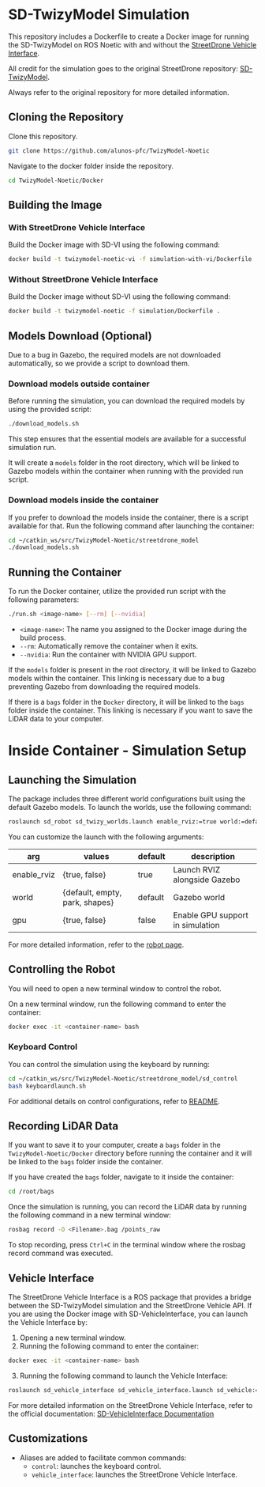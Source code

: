 # SD-TwizyModel Simulation

This repository includes a Dockerfile to create a Docker image for running the SD-TwizyModel on ROS Noetic with and without the [StreetDrone Vehicle Interface](https://github.com/streetdrone-home/SD-VehicleInterface).

All credit for the simulation goes to the original StreetDrone repository: [SD-TwizyModel](https://github.com/streetdrone-home/SD-TwizyModel).

Always refer to the original repository for more detailed information.

## Cloning the Repository

Clone this repository.

```bash	
git clone https://github.com/alunos-pfc/TwizyModel-Noetic
```

Navigate to the docker folder inside the repository.

```bash
cd TwizyModel-Noetic/Docker
```

## Building the Image

### With StreetDrone Vehicle Interface

Build the Docker image with SD-VI using the following command:

```bash
docker build -t twizymodel-noetic-vi -f simulation-with-vi/Dockerfile .
```

### Without StreetDrone Vehicle Interface

Build the Docker image without SD-VI using the following command:

```bash
docker build -t twizymodel-noetic -f simulation/Dockerfile .
```

## Models Download (Optional)

Due to a bug in Gazebo, the required models are not downloaded automatically, so we provide a script to download them.

### Download models outside container
Before running the simulation, you can download the required models by using the provided script:

```bash
./download_models.sh
```

This step ensures that the essential models are available for a successful simulation run.

It will create a `models` folder in the root directory, which will be linked to Gazebo models within the container when running with the provided run script.

### Download models inside the container

If you prefer to download the models inside the container, there is a script available for that. Run the following command after launching the container:

```bash
cd ~/catkin_ws/src/TwizyModel-Noetic/streetdrone_model
./download_models.sh
```

## Running the Container

To run the Docker container, utilize the provided run script with the following parameters:

```bash
./run.sh <image-name> [--rm] [--nvidia]
```

- `<image-name>`: The name you assigned to the Docker image during the build process.
- `--rm`: Automatically remove the container when it exits.
- `--nvidia`: Run the container with NVIDIA GPU support.

If the `models` folder is present in the root directory, it will be linked to Gazebo models within the container. This linking is necessary due to a bug preventing Gazebo from downloading the required models.

If there is a `bags` folder in the `Docker` directory, it will be linked to the `bags` folder inside the container. This linking is necessary if you want to save the LiDAR data to your computer.

# Inside Container - Simulation Setup

## Launching the Simulation

The package includes three different world configurations built using the default Gazebo models. To launch the worlds, use the following command:

```bash
roslaunch sd_robot sd_twizy_worlds.launch enable_rviz:=true world:=default gpu:=true
```

You can customize the launch with the following arguments:

| arg         | values                         | default | description                      |
|-------------|--------------------------------|---------|----------------------------------|
| enable_rviz | {true, false}                  | true    | Launch RVIZ alongside Gazebo     |
| world       | {default, empty, park, shapes} | default | Gazebo world                     |
| gpu         | {true, false}                  | false   | Enable GPU support in simulation |

For more detailed information, refer to the [robot page](https://github.com/alunos-pfc/TwizyModel-Noetic/tree/master/streetdrone_model/sd_robot).

## Controlling the Robot

You will need to open a new terminal window to control the robot.

On a new terminal window, run the following command to enter the container:
```bash
docker exec -it <container-name> bash
```

### Keyboard Control

You can control the simulation using the keyboard by running:

```bash
cd ~/catkin_ws/src/TwizyModel-Noetic/streetdrone_model/sd_control
bash keyboardlaunch.sh 
```

For additional details on control configurations, refer to [README](https://github.com/alunos-pfc/TwizyModel-Noetic/blob/master/README.md).

## Recording LiDAR Data

If you want to save it to your computer, create a `bags` folder in the `TwizyModel-Noetic/Docker` directory before running the container and it will be linked to the `bags` folder inside the container.

If you have created the `bags` folder, navigate to it inside the container:

```bash
cd /root/bags
```

Once the simulation is running, you can record the LiDAR data by running the following command in a new terminal window:

```bash
rosbag record -O <Filename>.bag /points_raw
```

To stop recording, press `Ctrl+C` in the terminal window where the rosbag record command was executed.

## Vehicle Interface

The StreetDrone Vehicle Interface is a ROS package that provides a bridge between the SD-TwizyModel simulation and the StreetDrone Vehicle API.
If you are using the Docker image with SD-VehicleInterface, you can launch the Vehicle Interface by:

1. Opening a new terminal window.
2. Running the following command to enter the container:

```bash
docker exec -it <container-name> bash
```

3. Running the following command to launch the Vehicle Interface:

```bash
roslaunch sd_vehicle_interface sd_vehicle_interface.launch sd_vehicle:=twizy sd_gps_imu:=none sd_simulation_mode:=true
```

For more detailed information on the StreetDrone Vehicle Interface, refer to the official documentation: [SD-VehicleInterface Documentation](https://github.com/streetdrone-home/SD-VehicleInterface)

## Customizations

- Aliases are added to facilitate common commands:
    - `control`: launches the keyboard control.
    - `vehicle_interface`: launches the StreetDrone Vehicle Interface.